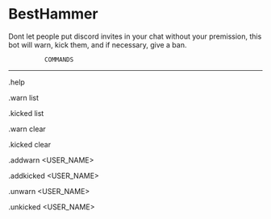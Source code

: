 # BestHammer
Dont let people put discord invites in your chat without your premission, this bot will warn, kick them, and if necessary, give a ban.

              COMMANDS
-------------------------------------------

.help

.warn list

.kicked list

.warn clear

.kicked clear

.addwarn <USER_NAME>

.addkicked <USER_NAME>

.unwarn <USER_NAME>

.unkicked <USER_NAME>
